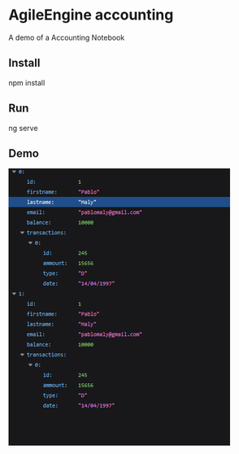 # AgileEngine accounting

A demo of a Accounting Notebook

## Install

npm install

## Run

ng serve

## Demo

![alt text](https://github.com/PabloMaly/AccountingBook/blob/master/Annotation%202019-11-21%20163755.png)
